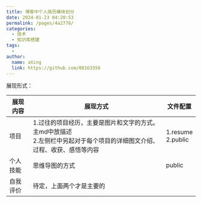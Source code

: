 ```yaml
---
title: 博客中个人简历模块划分
date: 2024-01-23 04:20:53
permalink: /pages/4a2778/
categories:
  - 技术
  - 知识库搭建
tags:
  - 
author: 
  name: aXing
  link: https://github.com/08163356
---
```

展现形式：

| 展现内容 | 展现方式                                                     | 文件配置               |
| -------- | ------------------------------------------------------------ | ---------------------- |
| 项目     | 1.过往的项目经历，主要是图片和文字的方式。主md中放描述<br />2.左侧栏中另起对于每个项目的详细图文介绍、过程、收获、感悟等内容 | 1.resume<br />2.public |
| 个人技能 | 思维导图的方式                                               | public                 |
| 自我评价 | 待定，上面两个才是主要的                                     |                        |

